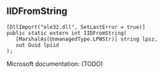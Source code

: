 ## IIDFromString

```
[DllImport("ole32.dll", SetLastError = true)]
public static extern int IIDFromString(
   [MarshalAs(UnmanagedType.LPWStr)] string lpsz,
   out Guid lpiid
);
```

Microsoft documentation: (TODO)
